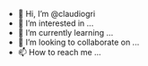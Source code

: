 - 👋 Hi, I’m @claudiogri
- 👀 I’m interested in ...
- 🌱 I’m currently learning ...
- 💞️ I’m looking to collaborate on ...
- 📫 How to reach me ...

<!---
claudiogri/claudiogri is a ✨ special ✨ repository because its `README.md` (this file) appears on your GitHub profile.
You can click the Preview link to take a look at your changes.
--->
